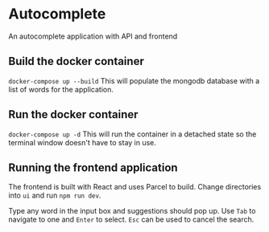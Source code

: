 # Autocomplete
An autocomplete application with API and frontend

## Build the docker container
`docker-compose up --build`
This will populate the mongodb database with a list of words for the application.

## Run the docker container
`docker-compose up -d`
This will run the container in a detached state so the terminal window doesn't have to stay in use.

## Running the frontend application
The frontend is built with React and uses Parcel to build. Change directories into `ui` and run `npm run dev`.

Type any word in the input box and suggestions should pop up. Use `Tab` to navigate to one and `Enter` to select. `Esc` can be used to cancel the search.

